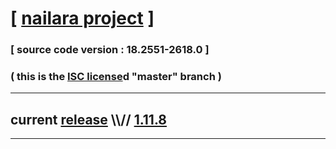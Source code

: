 
# [ [nailara project](http://www.nailara.net/) ]

### [ source code version : 18.2551-2618.0 ]

### ( this is the [ISC license](license)d "master" branch )
---
## current [release](https://github.com/anotherlink/nailara/releases) \\\\// [1.11.8](https://github.com/anotherlink/nailara/releases/tag/1.11.8)
---
